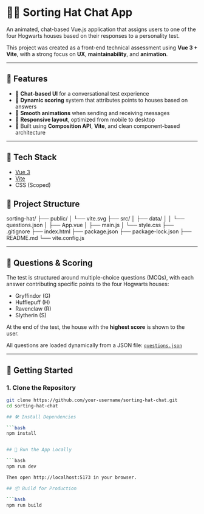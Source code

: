 # 🧙‍♂️ Sorting Hat Chat App

An animated, chat-based Vue.js application that assigns users to one of the four Hogwarts houses based on their responses to a personality test.

This project was created as a front-end technical assessment using **Vue 3 + Vite**, with a strong focus on **UX**, **maintainability**, and **animation**.

---

## 🎯 Features

- 💬 **Chat-based UI** for a conversational test experience
- 🧠 **Dynamic scoring** system that attributes points to houses based on answers
- 🔄 **Smooth animations** when sending and receiving messages
- 🎨 **Responsive layout**, optimized from mobile to desktop
- 🔧 Built using **Composition API**, **Vite**, and clean component-based architecture

---

## 🧰 Tech Stack

- [Vue 3](https://vuejs.org/)
- [Vite](https://vitejs.dev/)
- CSS (Scoped)

## 📁 Project Structure

sorting-hat/
├── public/
│ └── vite.svg
├── src/
│ ├── data/
│ │ └── questions.json
│ ├── App.vue
│ ├── main.js
│ └── style.css
├── .gitignore
├── index.html
├── package.json
├── package-lock.json
├── README.md
└── vite.config.js

---

## 🧪 Questions & Scoring

The test is structured around multiple-choice questions (MCQs), with each answer contributing specific points to the four Hogwarts houses:

- Gryffindor (G)
- Hufflepuff (H)
- Ravenclaw (R)
- Slytherin (S)

At the end of the test, the house with the **highest score** is shown to the user.

All questions are loaded dynamically from a JSON file: [`questions.json`](./src/data/questions.json)

---

## 🚀 Getting Started

### 1. Clone the Repository

```bash
git clone https://github.com/your-username/sorting-hat-chat.git
cd sorting-hat-chat

## 🛠️ Install Dependencies

```bash
npm install


## 🚀 Run the App Locally

```bash
npm run dev

Then open http://localhost:5173 in your browser.

## 📦 Build for Production

```bash
npm run build
